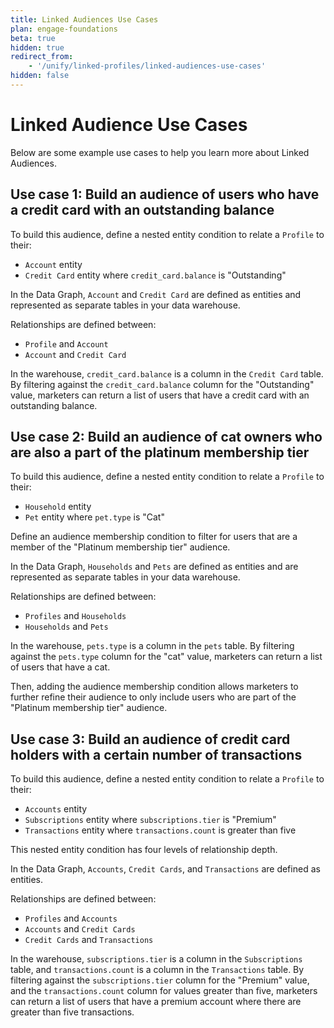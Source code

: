 ```yaml
---
title: Linked Audiences Use Cases
plan: engage-foundations
beta: true
hidden: true
redirect_from: 
    - '/unify/linked-profiles/linked-audiences-use-cases'
hidden: false
---
```


# Linked Audience Use Cases 

Below are some example use cases to help you learn more about Linked Audiences.

## Use case 1: Build an audience of users who have a credit card with an outstanding balance

To build this audience, define a nested entity condition to relate a `Profile` to their:
- `Account` entity
- `Credit Card` entity where `credit_card.balance` is "Outstanding"

In the Data Graph, `Account` and `Credit Card` are defined as entities and represented as separate tables in your data warehouse. 

Relationships are defined between:
- `Profile` and `Account`
- `Account` and `Credit Card` 

In the warehouse, `credit_card.balance` is a column in the `Credit Card` table. By filtering against the `credit_card.balance` column for the "Outstanding" value, marketers can return a list of users that have a credit card with an outstanding balance.

## Use case 2: Build an audience of cat owners who are also a part of the platinum membership tier

To build this audience, define a nested entity condition to relate a `Profile` to their:
- `Household` entity
- `Pet` entity where `pet.type` is "Cat"

Define an audience membership condition to filter for users that are a member of the "Platinum membership tier" audience.

In the Data Graph, `Households` and `Pets` are defined as entities and are represented as separate tables in your data warehouse.

Relationships are defined between:
- `Profiles` and `Households`
- `Households` and `Pets`

In the warehouse, `pets.type` is a column in the `pets` table. By filtering against the `pets.type` column for the "cat" value, marketers can return a list of users that have a cat.

Then, adding the audience membership condition allows marketers to further refine their audience to only include users who are part of the "Platinum membership tier" audience.

## Use case 3: Build an audience of credit card holders with a certain number of transactions

To build this audience, define a nested entity condition to relate a `Profile` to their:
- `Accounts` entity
- `Subscriptions` entity where `subscriptions.tier` is "Premium"
- `Transactions` entity where `transactions.count` is greater than five

This nested entity condition has four levels of relationship depth.

In the Data Graph, `Accounts`, `Credit Cards`, and `Transactions` are defined as entities.

Relationships are defined between:
- `Profiles` and `Accounts`
- `Accounts` and `Credit Cards`
- `Credit Cards` and `Transactions`

In the warehouse, `subscriptions.tier` is a column in the `Subscriptions` table, and `transactions.count` is a column in the `Transactions` table. By filtering against the `subscriptions.tier` column for the "Premium" value, and the `transactions.count` column for values greater than five, marketers can return a list of users that have a premium account where there are greater than five transactions.
